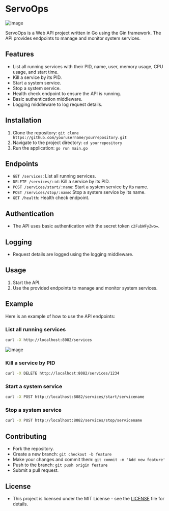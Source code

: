 # ServoOps
![image](https://github.com/sanmarg/ServoOps/assets/50082154/ffb91c41-3738-4e61-a72f-0a215e2c8d79)

ServoOps is a Web API project written in Go using the Gin framework. The API provides endpoints to manage and monitor system services.
## Features
- List all running services with their PID, name, user, memory usage, CPU usage, and start time.
- Kill a service by its PID.
- Start a system service.
- Stop a system service.
- Health check endpoint to ensure the API is running.
- Basic authentication middleware.
- Logging middleware to log request details.

## Installation
1. Clone the repository: `git clone https://github.com/yourusername/yourrepository.git`
2. Navigate to the project directory: `cd yourrepository`
3. Run the application: `go run main.go`

## Endpoints
- `GET /services`: List all running services.
- `DELETE /services/:id`: Kill a service by its PID.
- `POST /services/start/:name`: Start a system service by its name.
- `POST /services/stop/:name`: Stop a system service by its name.
- `GET /health`: Health check endpoint.

## Authentication
- The API uses basic authentication with the secret token `c2FubWFyZwo=`.

## Logging
- Request details are logged using the logging middleware.

## Usage
1. Start the API.
2. Use the provided endpoints to manage and monitor system services.

## Example
Here is an example of how to use the API endpoints:

### List all running services
```bash
curl -X http://localhost:8082/services
```
![image](https://github.com/sanmarg/ServoOps/assets/50082154/524f5480-e0dd-40cc-ad12-1aa10f75f9af)

### Kill a service by PID
```bash
curl -X DELETE http://localhost:8082/services/1234
```

### Start a system service
```bash
curl -X POST http://localhost:8082/services/start/servicename
```

### Stop a system service
```bash
curl -X POST http://localhost:8082/services/stop/servicename
```

## Contributing
- Fork the repository.
- Create a new branch: `git checkout -b feature`
- Make your changes and commit them: `git commit -m 'Add new feature'`
- Push to the branch: `git push origin feature`
- Submit a pull request.

## License
- This project is licensed under the MIT License - see the [LICENSE](LICENSE) file for details.
